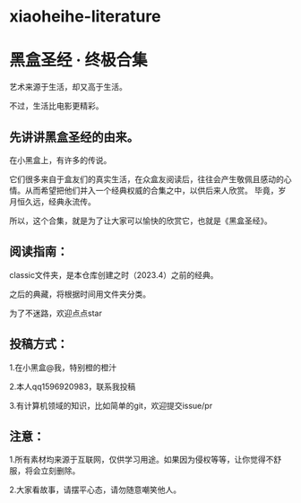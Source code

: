# xiaoheihe-literature
# 黑盒圣经 · 终极合集


艺术来源于生活，却又高于生活。

不过，生活比电影更精彩。





## 先讲讲黑盒圣经的由来。

在小黑盒上，有许多的传说。

它们很多来自于盒友们的真实生活，在众盒友阅读后，往往会产生敬佩且感动的心情。从而希望把他们并入一个经典权威的合集之中，以供后来人欣赏。
毕竟，岁月恒久远，经典永流传。

所以，这个合集，就是为了让大家可以愉快的欣赏它，也就是《黑盒圣经》。


## 阅读指南：
classic文件夹，是本仓库创建之时（2023.4）之前的经典。

之后的典藏，将根据时间用文件夹分类。

为了不迷路，欢迎点点star


## 投稿方式：
1.在小黑盒@我，特别橙的橙汁

2.本人qq1596920983，联系我投稿

3.有计算机领域的知识，比如简单的git，欢迎提交issue/pr


## 注意：
1.所有素材均来源于互联网，仅供学习用途。如果因为侵权等等，让你觉得不舒服，将会立刻删除。

2.大家看故事，请摆平心态，请勿随意嘲笑他人。
